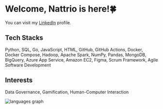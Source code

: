 # Welcome, Nattrio is here!🍀
You can visit my [LinkedIn](https://www.linkedin.com/in/jirapat-klaokliang) profile.

## Tech Stacks
Python, SQL, Go, JavaScript, HTML, GitHub, GitHub Actions, Docker, Docker Compose, Hadoop, Apache Spark, NumPy, Pandas, MongoDB, BigQuery, Azure App Service, Amazon EC2, Figma, Scrum Framework, Agile Software Development

## Interests
Data Governance, Gamification, Human-Computer Interaction

<img src="https://github-readme-stats-abtrax.vercel.app/api/top-langs?locale=en&hide_title=false&layout=compact&langs_count=4&theme=midnight-purple&hide_border=true&hide=jupyter%20notebook&username=nattrio" alt="languages graph"/>
